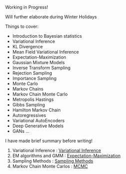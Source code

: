 Working in Progress!

Will further elaborate during Winter Holidays

Things to cover:

* Introduction to Bayesian statistics
* Variational Inference
* KL Divergence
* Mean Field Variational Inference
* Expectation-Maximization
* Gaussian Mixture Models
* Inverse Transform Sampling
* Rejection Sampling
* Importance Sampling
* Monte Carlo
* Markov Chains
* Markov Chain Monte Carlo
* Metropolis Hastings
* Gibbs Sampling
* Hamilton Markov Chain
* Autoregressives
* Variational AutoEncoders
* Deep Generative Models
* GANs
...

I have made brief summary before writing!

1. Variational Inference : [Variational Inference](https://github.com/a2ran/generative_models/blob/main/brief_summary.ipynb)
2. EM algorithms and GMM : [Expectation-Maximization](https://github.com/a2ran/generative_models/blob/main/brief_summary(EM).ipynb)
3. Sampling Methods : [Sampling Methods](https://github.com/a2ran/generative_models/blob/main/brief_summary(Sampling%20Methods).ipynb)
4. Markov Chain Monte Carlos : [MCMC](https://github.com/a2ran/generative_models/blob/main/brief_summary(MCMC).ipynb)
